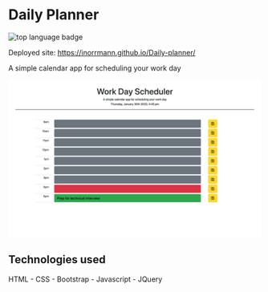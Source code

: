 # Daily Planner

![top language badge](https://img.shields.io/github/languages/top/inorrmann/Daily-planner)

Deployed site: https://inorrmann.github.io/Daily-planner/

A simple calendar app for scheduling your work day

![app-screenshot](./screenshot.png)

## Technologies used

HTML - CSS - Bootstrap - Javascript - JQuery